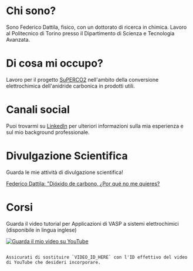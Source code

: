 # Chi sono?

Sono Federico Dattila, fisico, con un dottorato di ricerca in chimica. Lavoro al Politecnico di Torino presso il Dipartimento di Scienza e Tecnologia Avanzata.

# Di cosa mi occupo?

Lavoro per il progetto [SuPERCO2](https://cordis.europa.eu/project/id/101104004) nell'ambito della conversione elettrochimica dell'anidride carbonica in prodotti utili.

# Canali social

Puoi trovarmi su [LinkedIn](https://www.linkedin.com/in/tuonome/) per ulteriori informazioni sulla mia esperienza e sul mio background professionale.

# Divulgazione Scientifica

Guarda le mie attività di divulgazione scientifica!

[Federico Dattila: "Dióxido de carbono, ¿Por qué no me quieres?]([https://www.youtube.com/watch?v=jDeX1o5lK1w](https://www.youtube.com/watch?v=jDeX1o5lK1w))


# Corsi

Guarda il video tutorial per Applicazioni di VASP a sistemi elettrochimici (disponibile in lingua inglese)



[![Guarda il mio video su YouTube](https://img.youtube.com/vi/VIDEO_ID_HERE/0.jpg)](https://www.youtube.com/watch?v=VIDEO_ID_HERE)
```

Assicurati di sostituire `VIDEO_ID_HERE` con l'ID effettivo del video di YouTube che desideri incorporare.
